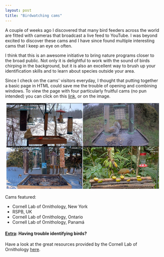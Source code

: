 ```yaml
---
layout: post
title: "Birdwatching cams"
---
```


A couple of weeks ago I discovered that many bird feeders across the world are fitted with cameras that broadcast a live feed to YouTube. I was beyond excited to discover these cams and I have since found multiple interesting cams that I keep an eye on often. 

I think that this is an awesome initiative to bring nature programs closer to the broad public. Not only it is delightful to work with the sound of birds chirping in the background, but it is also an excellent way to brush up your identification skills and to learn about species outside your area.

Since I check on the cams' visitors everyday, I thought that putting together a basic page in HTML could save me the trouble of opening and combining windows. To view the page with four particularly fruitful cams (no pun intended) you can click on this [link](/birdwatcher/birdwatcher-page.html), or on the image.

[![image](/birdwatcher/bird-cams.png)](/birdwatcher/birdwatcher-page.html)

Cams featured:
- Cornell Lab of Ornithology, New York
- RSPB, UK
- Cornell Lab of Ornithology, Ontario
- Cornell Lab of Ornithology, Panamá

#### <u>Extra</u>: Having trouble identifying birds?

Have a look at the great resources provided by the Cornell Lab of Ornithology [here](https://ebird.org/home).